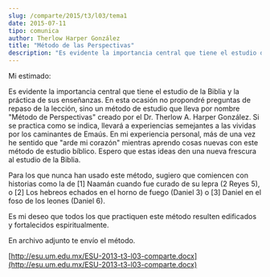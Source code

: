 ```yaml
---
slug: /comparte/2015/t3/l03/tema1
date: 2015-07-11
tipo: comunica
author: Therlow Harper González
title: "Método de las Perspectivas"
description: "Es evidente la importancia central que tiene el estudio de la Biblia y la  práctica de sus enseñanzas. En esta ocasión no propondré preguntas de repaso de  la lección, sino un método de estudio que lleva por nombre 'Método de  Perspectivas' creado por el Dr. Therlow A. Harper ..."
---
```


Mi estimado:

Es evidente la importancia central que tiene el estudio de la Biblia y la práctica de sus enseñanzas. En esta ocasión no propondré preguntas de repaso de la lección, sino un método de estudio que lleva por nombre "Método de Perspectivas" creado por el Dr. Therlow A. Harper González. Si se practica como se indica, llevará a experiencias semejantes a las vividas por los caminantes de Emaús. En mi experiencia personal, más de una vez he sentido que "arde mi corazón" mientras aprendo cosas nuevas con este método de estudio bíblico. Espero que estas ideas den una nueva frescura al estudio de la Biblia.

Para los que nunca han usado este método, sugiero que comiencen con historias como la de [1] Naamán cuando fue curado de su lepra (2 Reyes 5), o [2] Los hebreos echados en el horno de fuego (Daniel 3) o [3] Daniel en el foso de los leones (Daniel 6).

Es mi deseo que todos los que practiquen este método resulten edificados y fortalecidos espiritualmente.

En archivo adjunto te envío el método.

[http://esu.um.edu.mx/ESU-2013-t3-l03-comparte.docx](http://esu.um.edu.mx/ESU-2013-t3-l03-comparte.docx)
